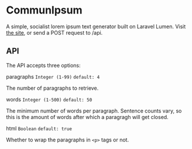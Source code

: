 # CommunIpsum

A simple, socialist lorem ipsum text generator built on Laravel Lumen. Visit [the site](https://communism.cool), or send a POST request to /api.

## API

The API accepts three options:

paragraphs `Integer (1-99)` `default: 4`

The number of paragraphs to retrieve.

words `Integer (1-500)` `default: 50`

The minimum number of words per paragraph. Sentence counts vary, so this is the amount of words after which a paragragh will get closed.

html `Boolean` `default: true`

Whether to wrap the paragraphs in `<p>` tags or not.
